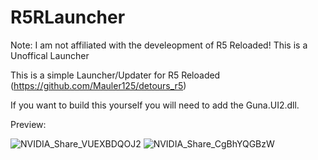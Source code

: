 # R5RLauncher

Note: I am not affiliated with the develeopment of R5 Reloaded! This is a Unoffical Launcher

This is a simple Launcher/Updater for R5 Reloaded (https://github.com/Mauler125/detours_r5)

If you want to build this yourself you will need to add the Guna.UI2.dll.

Preview:

![NVIDIA_Share_VUEXBDQOJ2](https://user-images.githubusercontent.com/18438498/132456563-f7d42782-722c-46a2-9a34-77097ee55221.png)
![NVIDIA_Share_CgBhYQGBzW](https://user-images.githubusercontent.com/18438498/132456567-03490fc3-efff-4172-ac59-0b51bc3679d8.png)



